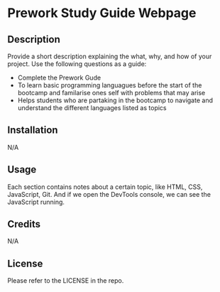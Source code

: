 # Prework Study Guide Webpage

## Description

Provide a short description explaining the what, why, and how of your project. Use the following questions as a guide:

- Complete the Prework Gude
- To learn basic programming languagues before the start of the bootcamp and familarise ones self with problems that may arise
- Helps students who are partaking in the bootcamp to navigate and understand the different languages listed as topics


## Installation

N/A

## Usage

Each section contains notes about a certain topic, like HTML, CSS, JavaScript, Git. And if we open the DevTools console, we can see the JavaScript running.


## Credits

N/A

## License

Please refer to the LICENSE in the repo.

